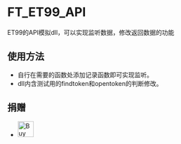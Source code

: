 # FT_ET99_API
ET99的API模拟dll，可以实现监听数据，修改返回数据的功能

## 使用方法
* 自行在需要的函数处添加记录函数即可实现监听。
* dll内含测试用的findtoken和opentoken的判断修改。

## 捐赠
* <a href='https://ko-fi.com/U7U7K54E' target='_blank'><img height='36' style='border:0px;height:36px;' src='https://az743702.vo.msecnd.net/cdn/kofi4.png?v=f' border='0' alt='Buy Me a Coffee' /></a>